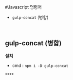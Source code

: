 #Javascript 명령어 
 - `gulp-concat` (병합)

<br>

## gulp-concat (병합) 
**설치** <br>
- cmd : `npm i -D gulp-concat` 

**** <br>
```md

```

